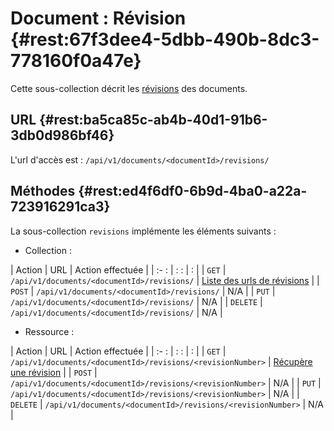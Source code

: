 # Document : Révision {#rest:67f3dee4-5dbb-490b-8dc3-778160f0a47e}

Cette sous-collection décrit les [révisions][doc_revision] des documents.

## URL {#rest:ba5ca85c-ab4b-40d1-91b6-3db0d986bf46}

L'url d'accès est : `/api/v1/documents/<documentId>/revisions/`

## Méthodes  {#rest:ed4f6df0-6b9d-4ba0-a22a-723916291ca3}

La sous-collection `revisions` implémente les éléments suivants :

* Collection : 

| Action   | URL                                         | Action effectuée                             |
| :-     : | :                      :                    | :                                            |
| `GET`    | `/api/v1/documents/<documentId>/revisions/` | [Liste des urls de révisions][list_revision] |
| `POST`   | `/api/v1/documents/<documentId>/revisions/` | N/A                                          |
| `PUT`    | `/api/v1/documents/<documentId>/revisions/` | N/A                                          |
| `DELETE` | `/api/v1/documents/<documentId>/revisions/` | N/A                                          |

* Ressource : 

| Action   | URL                                                         | Action effectuée                           |
| :-     : | :                      :                                    | :                                          |
| `GET`    | `/api/v1/documents/<documentId>/revisions/<revisionNumber>` | [Récupère une révision][get_revision]      |
| `POST`   | `/api/v1/documents/<documentId>/revisions/<revisionNumber>` | N/A                                        |
| `PUT`    | `/api/v1/documents/<documentId>/revisions/<revisionNumber>` | N/A                                        |
| `DELETE` | `/api/v1/documents/<documentId>/revisions/<revisionNumber>` | N/A                                        |


<!-- links -->

[doc_revision]: http://docs.anakeen.com/dynacase/3.2/dynacase-doc-core-reference/website/book/core-ref:1cdff481-42e0-4caf-baba-d2348d760ca5.html
[get_revision]: #rest:eb7b6954-0945-4f02-8e10-16e69729c529
[list_revision]: #rest:2dd5afbe-1d3d-4830-8241-c93077d88430
